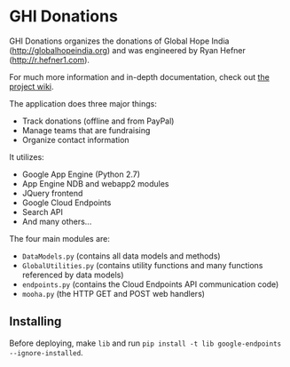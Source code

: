 GHI Donations
=============

GHI Donations organizes the donations of Global Hope India (http://globalhopeindia.org) and was engineered by Ryan Hefner (http://r.hefner1.com).

For much more information and in-depth documentation, check out [the project wiki](https://github.com/rhefner1/ghidonations/wiki).

The application does three major things:
 - Track donations (offline and from PayPal)
 - Manage teams that are fundraising
 - Organize contact information

It utilizes:

 - Google App Engine (Python 2.7)
 - App Engine NDB and webapp2 modules
 - JQuery frontend
 - Google Cloud Endpoints
 - Search API
 - And many others...

The four main modules are:
 - `DataModels.py` (contains all data models and methods)
 - `GlobalUtilities.py` (contains utility functions and many functions referenced by data models)
 - `endpoints.py` (contains the Cloud Endpoints API communication code)
 - `mooha.py` (the HTTP GET and POST web handlers)

## Installing
Before deploying, make `lib` and run `pip install -t lib google-endpoints --ignore-installed`.